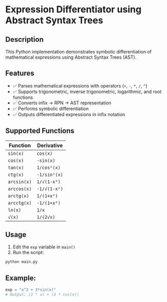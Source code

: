 # Expression Differentiator using Abstract Syntax Trees

## Description
This Python implementation demonstrates symbolic differentiation of mathematical expressions using Abstract Syntax Trees (AST).

## Features
- ✅ Parses mathematical expressions with operators (`+`, `-`, `*`, `/`, `^`)
- ✅ Supports trigonometric, inverse trigonometric, logarithmic, and root functions
- ✅ Converts infix → RPN → AST representation
- ✅ Performs symbolic differentiation
- ✅ Outputs differentiated expressions in infix notation

## Supported Functions

| Function | Derivative |
|----------|------------|
| `sin(x)` | `cos(x)` |
| `cos(x)` | `-sin(x)` |
| `tan(x)` | `1/cos²(x)` |
| `ctg(x)` | `-1/sin²(x)` |
| `arcsin(x)` | `1/√(1-x²)` |
| `arccos(x)` | `-1/√(1-x²)` |
| `arctg(x)` | `1/(1+x²)` |
| `arcctg(x)` | `-1/(1+x²)` |
| `ln(x)` | `1/x` |
| `√(x)` | `1/(2√x)` |

## Usage
1. Edit the `exp` variable in `main()`
2. Run the script:
```bash
python main.py
```
## Example:
```python
exp = "x^2 + 3*sin(x)"
# Output: (2 * x) + (3 * cos(x))